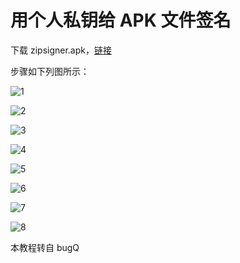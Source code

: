 # 用个人私钥给 APK 文件签名

下载 zipsigner.apk，[链接](https://github.com/oh1h0ney/Git-Book-Library/blob/master/Android/App/android-signed-apk-with-self-keystore/zipsigner.apk)

步骤如下列图所示：

![1](https://github.com/oh1h0ney/Git-Book-Library/blob/master/Android/App/android-signed-apk-with-self-keystore/1.jpg)

![2](https://github.com/oh1h0ney/Git-Book-Library/blob/master/Android/App/android-signed-apk-with-self-keystore/2.jpg)

![3](https://github.com/oh1h0ney/Git-Book-Library/blob/master/Android/App/android-signed-apk-with-self-keystore/3.jpg)

![4](https://github.com/oh1h0ney/Git-Book-Library/blob/master/Android/App/android-signed-apk-with-self-keystore/4.jpg)

![5](https://github.com/oh1h0ney/Git-Book-Library/blob/master/Android/App/android-signed-apk-with-self-keystore/5.jpg)

![6](https://github.com/oh1h0ney/Git-Book-Library/blob/master/Android/App/android-signed-apk-with-self-keystore/6.jpg)

![7](https://github.com/oh1h0ney/Git-Book-Library/blob/master/Android/App/android-signed-apk-with-self-keystore/7.jpg)

![8](https://github.com/oh1h0ney/Git-Book-Library/blob/master/Android/App/android-signed-apk-with-self-keystore/8.jpg)

本教程转自 bugQ
